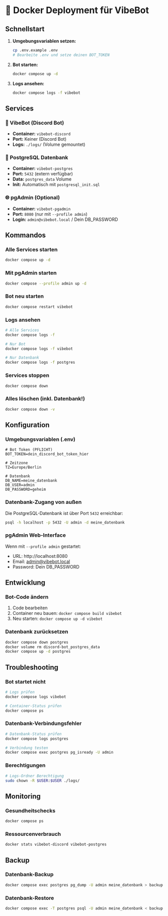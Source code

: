 # 🐳 Docker Deployment für VibeBot

## Schnellstart

1. **Umgebungsvariablen setzen:**
   ```bash
   cp .env.example .env
   # Bearbeite .env und setze deinen BOT_TOKEN
   ```

2. **Bot starten:**
   ```bash
   docker compose up -d
   ```

3. **Logs ansehen:**
   ```bash
   docker compose logs -f vibebot
   ```

## Services

### 🤖 VibeBot (Discord Bot)
- **Container:** `vibebot-discord`
- **Port:** Keiner (Discord Bot)
- **Logs:** `./logs/` (Volume gemountet)

### 🐘 PostgreSQL Datenbank
- **Container:** `vibebot-postgres`
- **Port:** `5432` (extern verfügbar)
- **Data:** `postgres_data` Volume
- **Init:** Automatisch mit `postgresql_init.sql`

### 🌐 pgAdmin (Optional)
- **Container:** `vibebot-pgadmin`
- **Port:** `8080` (nur mit `--profile admin`)
- **Login:** `admin@vibebot.local` / Dein DB_PASSWORD

## Kommandos

### Alle Services starten
```bash
docker compose up -d
```

### Mit pgAdmin starten
```bash
docker compose --profile admin up -d
```

### Bot neu starten
```bash
docker compose restart vibebot
```

### Logs ansehen
```bash
# Alle Services
docker compose logs -f

# Nur Bot
docker compose logs -f vibebot

# Nur Datenbank
docker compose logs -f postgres
```

### Services stoppen
```bash
docker compose down
```

### Alles löschen (inkl. Datenbank!)
```bash
docker compose down -v
```

## Konfiguration

### Umgebungsvariablen (.env)
```env
# Bot Token (PFLICHT)
BOT_TOKEN=dein_discord_bot_token_hier

# Zeitzone
TZ=Europe/Berlin

# Datenbank
DB_NAME=meine_datenbank
DB_USER=admin
DB_PASSWORD=geheim
```

### Datenbank-Zugang von außen
Die PostgreSQL-Datenbank ist über Port `5432` erreichbar:
```bash
psql -h localhost -p 5432 -U admin -d meine_datenbank
```

### pgAdmin Web-Interface
Wenn mit `--profile admin` gestartet:
- URL: http://localhost:8080
- Email: admin@vibebot.local
- Password: Dein DB_PASSWORD

## Entwicklung

### Bot-Code ändern
1. Code bearbeiten
2. Container neu bauen: `docker compose build vibebot`
3. Neu starten: `docker compose up -d vibebot`

### Datenbank zurücksetzen
```bash
docker compose down postgres
docker volume rm discord-bot_postgres_data
docker compose up -d postgres
```

## Troubleshooting

### Bot startet nicht
```bash
# Logs prüfen
docker compose logs vibebot

# Container-Status prüfen
docker compose ps
```

### Datenbank-Verbindungsfehler
```bash
# Datenbank-Status prüfen
docker compose logs postgres

# Verbindung testen
docker compose exec postgres pg_isready -U admin
```

### Berechtigungen
```bash
# Logs-Ordner Berechtigung
sudo chown -R $USER:$USER ./logs/
```

## Monitoring

### Gesundheitschecks
```bash
docker compose ps
```

### Ressourcenverbrauch
```bash
docker stats vibebot-discord vibebot-postgres
```

## Backup

### Datenbank-Backup
```bash
docker compose exec postgres pg_dump -U admin meine_datenbank > backup.sql
```

### Datenbank-Restore
```bash
docker compose exec -T postgres psql -U admin meine_datenbank < backup.sql
```
